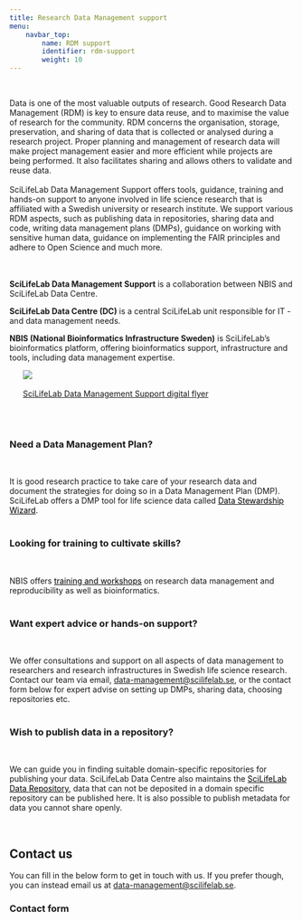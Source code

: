 ```yaml
---
title: Research Data Management support
menu:
    navbar_top:
        name: RDM support
        identifier: rdm-support
        weight: 10
---
```

&nbsp;
<div class="row mt-2">
<div class="col-md-8">
Data is one of the most valuable outputs of research. Good Research Data Management (RDM) is key to ensure data reuse, and to maximise the value of research for the community. RDM concerns the organisation, storage, preservation, and sharing of data that is collected or analysed during a research project. Proper planning and management of research data will make project management easier and more efficient while projects are being performed. It also facilitates sharing and allows others to validate and reuse data.
<br><br>
SciLifeLab Data Management Support offers tools, guidance, training and hands-on support to anyone involved in life science research that is affiliated with a Swedish university or research institute.
We support various RDM aspects, such as publishing data in repositories, sharing data and code, writing data management plans (DMPs), guidance on working with sensitive human data, guidance on implementing the FAIR principles and adhere to Open Science and much more.
<br><br><br>

**SciLifeLab Data Management Support** is a collaboration between NBIS and SciLifeLab Data Centre.

**SciLifeLab Data Centre (DC)** is a central SciLifeLab unit responsible for IT - and data management needs.

**NBIS (National Bioinformatics Infrastructure Sweden)** is SciLifeLab’s bioinformatics platform, offering bioinformatics support, infrastructure and tools, including data management expertise.

</div>
  <div class="col-md-3 offset-md-1">
    <div class="card-body p-3 pb-0">
    <ul><a href="/files/SciLifeLab_Data_Management_Support_flyer_2023-04-26.pdf"><img src="/img/SciLifeLab_Data_Management_Support_flyer_2023-04-26-page-001.jpg"class="img-fluid"><br><br>SciLifeLab Data Management Support digital flyer</a>
    <br></ul>
    </div>
  </div>
</div>
<br><br>

<div class="row cards pt-5 pb-5 p-4 rounded cont-links text-black d-flex">
  <h3><b>Need a Data Management Plan?</b></h3><br>
  <p class="card-text">It is good research practice to take care of your research data and document the
  strategies for doing so in a Data Management Plan (DMP). SciLifeLab offers a DMP tool for life science data called <a style="color:black" href="https://dsw.scilifelab.se">Data Stewardship Wizard</a>.
  <br><br></p>
  <h3><b>Looking for training to cultivate skills?</b></h3><br>
  <p class="card-text">NBIS offers <a style="color:black" href="https://nbis.se/training">training and workshops</a> on research data management and reproducibility as well as bioinformatics.
  <br><br></p>
  <h3><b>Want expert advice or hands-on support?</b></h3><br>
  <p class="card-text">We offer consultations and support on all aspects of data management to researchers and research infrastructures in Swedish life science research. Contact our team via email, <a href = "mailto:data-management@scilifelab.se">data-management@scilifelab.se</a>, or the contact form below for expert advise on setting up DMPs, sharing data, choosing repositories etc.
  <br><br></p>
  <h3><b>Wish to publish data in a repository?</b></h3><br>
  <p class="card-text">We can guide you in finding suitable domain-specific repositories for publishing
  your data. SciLifeLab Data Centre also maintains the <a style="color:black" href="https://figshare.scilifelab.se">SciLifeLab Data Repository</a>, data that can not be deposited in a domain specific repository can be published here. It is also possible to publish metadata for data you cannot share openly.</p>
</div>


&nbsp;&nbsp;
## Contact us
You can fill in the below form to get in touch with us. If you prefer though, you can instead email us at [data-management@scilifelab.se](mailto:data-management@scilifelab.se).

### Contact form
